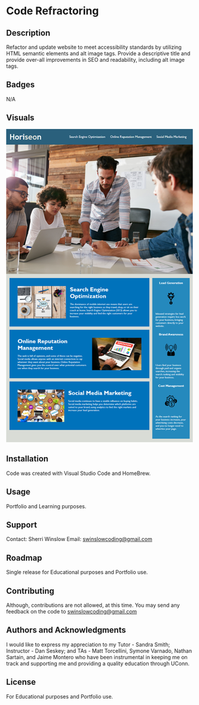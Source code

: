 # Code Refractoring

## Description
Refactor and update website to meet accessibility standards by utilizing HTML semantic elements and alt image tags.  Provide a descriptive title and provide over-all improvements in SEO and readability, including alt image tags.

## Badges
N/A

## Visuals
 ![image](./assets/images/Horiseon-original-web-site-design.png) 

## Installation
Code was created with Visual Studio Code and HomeBrew.

## Usage
Portfolio and Learning purposes.

## Support
Contact:  Sherri Winslow
Email:  swinslowcoding@gmail.com

## Roadmap
Single release for Educational purposes and Portfolio use.

## Contributing
Although, contributions are not allowed, at this time.  You may send any feedback on the code to swinslowcoding@gmail.com

## Authors and Acknowledgments
I would like to express my appreciation to my Tutor - Sandra Smith; Instructor - Dan Seskey; and TAs - Matt Torcellini, Symone Varnado, Nathan Sartain, and Jaime Montero who have been instrumental in keeping me on track and supporting me and providing a quality education through UConn.

## License
For Educational purposes and Portfolio use.